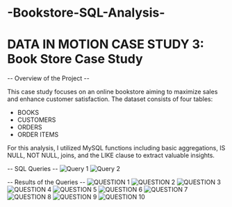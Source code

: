 # -Bookstore-SQL-Analysis-
# DATA IN MOTION CASE STUDY 3: Book Store Case Study

-- Overview of the Project --

This case study focuses on an online bookstore aiming to maximize sales and enhance customer satisfaction. The dataset consists of four tables:

- BOOKS
- CUSTOMERS
- ORDERS
- ORDER ITEMS

For this analysis, I utilized MySQL functions including basic aggregations, IS NULL, NOT NULL, joins, and the LIKE clause to extract valuable insights.

-- SQL Queries --
![Query 1](https://github.com/JohnOyedijo/-Bookstore-SQL-Analysis-/assets/170008850/bb2c422a-f2e7-41af-bc9c-8b5aae14eaa8)
![Query 2](https://github.com/JohnOyedijo/-Bookstore-SQL-Analysis-/assets/170008850/f20abfd3-cfde-44a9-8901-953e59fd71bd)

-- Results of the Queries --
![QUESTION  1](https://github.com/JohnOyedijo/-Bookstore-SQL-Analysis-/assets/170008850/c093d237-4c21-42fa-b778-db9d66b0eaa9)
![QUESTION  2](https://github.com/JohnOyedijo/-Bookstore-SQL-Analysis-/assets/170008850/fce50057-eda9-4c89-a069-02f0b5df6b72)
![QUESTION  3](https://github.com/JohnOyedijo/-Bookstore-SQL-Analysis-/assets/170008850/7419130d-58ef-4ba7-9838-355ecdfcd6c4)
![QUESTION  4](https://github.com/JohnOyedijo/-Bookstore-SQL-Analysis-/assets/170008850/9cffcca2-1621-4fa4-896f-59279759e8e4)
![QUESTION  5](https://github.com/JohnOyedijo/-Bookstore-SQL-Analysis-/assets/170008850/1c6b1a0e-d3d2-49f3-940d-3b0e56f4f6bd)
![QUESTION 6](https://github.com/JohnOyedijo/-Bookstore-SQL-Analysis-/assets/170008850/af9d60be-d443-44a6-a310-7cb057f7eec8)
![QUESTION 7](https://github.com/JohnOyedijo/-Bookstore-SQL-Analysis-/assets/170008850/cdcbb905-3950-47ea-add6-24de9863d505)
![QUESTION 8](https://github.com/JohnOyedijo/-Bookstore-SQL-Analysis-/assets/170008850/686c6344-7dd8-4300-b023-ff95ed10b33a)
![QUESTION 9](https://github.com/JohnOyedijo/-Bookstore-SQL-Analysis-/assets/170008850/d408099d-808e-4285-b9a6-5cab3d353fc5)
![QUESTION 10](https://github.com/JohnOyedijo/-Bookstore-SQL-Analysis-/assets/170008850/82deb4e2-eb7c-42c1-a59b-cad7fd5cf66d)
